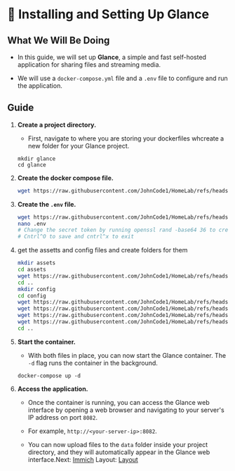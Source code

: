 # 📂 Installing and Setting Up Glance

## What We Will Be Doing

* In this guide, we will set up **Glance**, a simple and fast self-hosted application for sharing files and streaming media.

* We will use a `docker-compose.yml` file and a `.env` file to configure and run the application.

## Guide

1. **Create a project directory.**

   * First, navigate to where you are storing your dockerfiles whcreate a new folder for your Glance project. 

   ```
   mkdir glance
   cd glance
   ```

2. **Create the docker compose file.**
   ```bash
   wget https://raw.githubusercontent.com/JohnCode1/HomeLab/refs/heads/main/docker/glance/compose.yml
   ```

3. **Create the `.env` file.**
   
   ```bash
   wget https://raw.githubusercontent.com/JohnCode1/HomeLab/refs/heads/main/docker/glance/.env
   nano .env
   # Change the secret token by running openssl rand -base64 36 to create one
   # Cntrl^O to save and cntrl^x to exit
   ```
   
4. get the assetts and config files and create folders for them
   ```bash
   mkdir assets
   cd assets
   wget https://raw.githubusercontent.com/JohnCode1/HomeLab/refs/heads/main/docker/glance/assets/user.css
   cd ..
   mkdir config
   cd config
   wget https://raw.githubusercontent.com/JohnCode1/HomeLab/refs/heads/main/docker/glance/config/gaming.yml
   wget https://raw.githubusercontent.com/JohnCode1/HomeLab/refs/heads/main/docker/glance/config/glance.yml
   wget https://raw.githubusercontent.com/JohnCode1/HomeLab/refs/heads/main/docker/glance/config/home.yml
   wget https://raw.githubusercontent.com/JohnCode1/HomeLab/refs/heads/main/docker/glance/config/startpage.yml
   cd ..
   ```

4. **Start the container.**

   * With both files in place, you can now start the Glance container. The `-d` flag runs the container in the background.

   ```
   docker-compose up -d
   ```

5. **Access the application.**

   * Once the container is running, you can access the Glance web interface by opening a web browser and navigating to your server's IP address on port `8082`.

   * For example, `http://<your-server-ip>:8082`.

   * You can now upload files to the `data` folder inside your project directory, and they will automatically appear in the Glance web interface.Next: [Immich](../Immich)
Layout: [Layout](../Layout)
